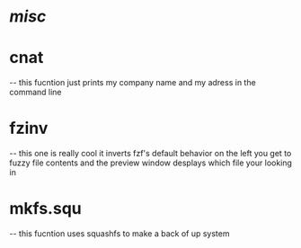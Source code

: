 # ***misc***

# **cnat**

  --  this fucntion just prints my company name and my adress in the command line
  
# **fzinv**

  --  this one is really cool it inverts fzf's default behavior on the left you get to fuzzy file 
  contents and the preview window desplays which file your looking in
  
# **mkfs.squ**

  --  this fucntion uses squashfs to make a back of up system
  
